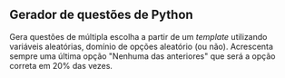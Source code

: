 ## Gerador de questões de Python

Gera questões de múltipla escolha a partir de um _template_ utilizando variáveis aleatórias, domínio de opções aleatório (ou não). Acrescenta sempre uma última opção "Nenhuma das anteriores" que será a opção correta em 20% das vezes.